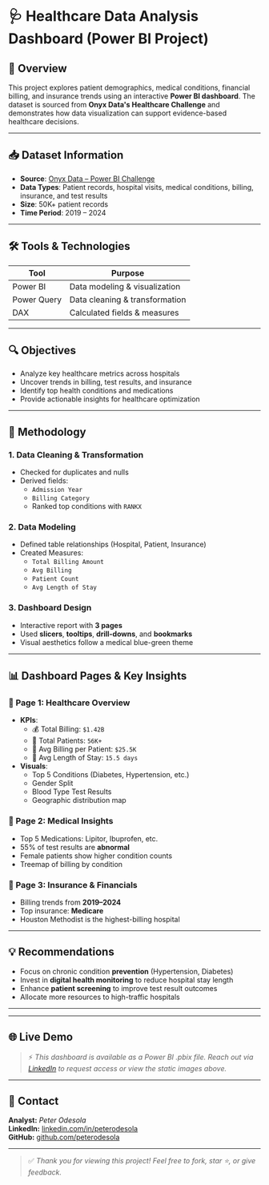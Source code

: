 # 🩺 Healthcare Data Analysis Dashboard (Power BI Project)

## 📌 Overview

This project explores patient demographics, medical conditions, financial billing, and insurance trends using an interactive **Power BI dashboard**. The dataset is sourced from **Onyx Data's Healthcare Challenge** and demonstrates how data visualization can support evidence-based healthcare decisions.

---

## 📥 Dataset Information

- **Source**: [Onyx Data – Power BI Challenge](https://www.onyxdata.co.uk/)
- **Data Types**: Patient records, hospital visits, medical conditions, billing, insurance, and test results
- **Size**: 50K+ patient records
- **Time Period**: 2019 – 2024

---

## 🛠️ Tools & Technologies

| Tool       | Purpose                      |
|------------|------------------------------|
| Power BI   | Data modeling & visualization|
| Power Query| Data cleaning & transformation|
| DAX        | Calculated fields & measures |

---

## 🔍 Objectives

- Analyze key healthcare metrics across hospitals
- Uncover trends in billing, test results, and insurance
- Identify top health conditions and medications
- Provide actionable insights for healthcare optimization

---

## 🧪 Methodology

### 1. Data Cleaning & Transformation
- Checked for duplicates and nulls
- Derived fields:
  - `Admission Year`
  - `Billing Category`
  - Ranked top conditions with `RANKX`

### 2. Data Modeling
- Defined table relationships (Hospital, Patient, Insurance)
- Created Measures:
  - `Total Billing Amount`
  - `Avg Billing`
  - `Patient Count`
  - `Avg Length of Stay`

### 3. Dashboard Design
- Interactive report with **3 pages**
- Used **slicers**, **tooltips**, **drill-downs**, and **bookmarks**
- Visual aesthetics follow a medical blue-green theme

---

## 📊 Dashboard Pages & Key Insights

### 📍 Page 1: Healthcare Overview
- **KPIs**:
  - 💰 Total Billing: `$1.42B`
  - 👤 Total Patients: `56K+`
  - 💊 Avg Billing per Patient: `$25.5K`
  - 🏥 Avg Length of Stay: `15.5 days`
- **Visuals**:
  - Top 5 Conditions (Diabetes, Hypertension, etc.)
  - Gender Split
  - Blood Type Test Results
  - Geographic distribution map

### 📍 Page 2: Medical Insights
- Top 5 Medications: Lipitor, Ibuprofen, etc.
- 55% of test results are **abnormal**
- Female patients show higher condition counts
- Treemap of billing by condition

### 📍 Page 3: Insurance & Financials
- Billing trends from **2019–2024**
- Top insurance: **Medicare**
- Houston Methodist is the highest-billing hospital

---

## 💡 Recommendations

- Focus on chronic condition **prevention** (Hypertension, Diabetes)
- Invest in **digital health monitoring** to reduce hospital stay length
- Enhance **patient screening** to improve test result outcomes
- Allocate more resources to high-traffic hospitals

---


---

## 🌐 Live Demo

> ⚡ *This dashboard is available as a Power BI .pbix file. Reach out via [LinkedIn](https://www.linkedin.com/) to request access or view the static images above.*

---

## 📎 Contact

**Analyst:** _Peter Odesola_  
**LinkedIn:** [linkedin.com/in/peterodesola](https://linkedin.com/in/peterodesola)  
**GitHub:** [github.com/peterodesola](https://github.com/peterodesola)  

---

> ✅ *Thank you for viewing this project! Feel free to fork, star ⭐, or give feedback.*

